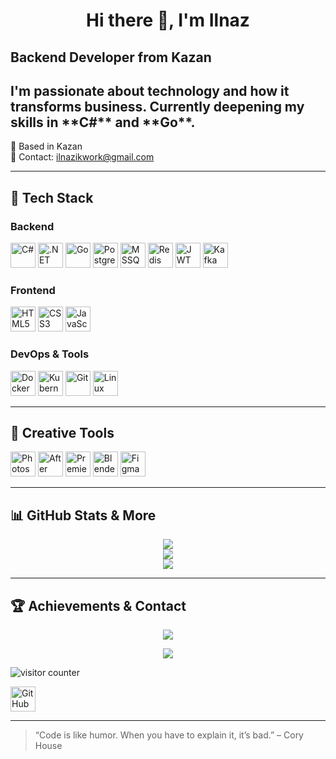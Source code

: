 <h1 align="center">Hi there 👋, I'm Ilnaz</h1>
<h2 align="left">Backend Developer from Kazan</h2>

<h2>I'm passionate about technology and how it transforms business.  
Currently deepening my skills in **C#** and **Go**.</h2>

📍 Based in Kazan  
📧 Contact: [ilnazikwork@gmail.com](mailto:ilnazikwork@gmail.com)  

---



## 🧠 Tech Stack

### Backend
<p align="left">
  <img src="https://cdn.jsdelivr.net/npm/simple-icons@v10/icons/csharp.svg" height="40" alt="C#"/>
  <img src="https://cdn.jsdelivr.net/npm/simple-icons@v10/icons/dotnet.svg" height="40" alt=".NET"/>
  <img src="https://cdn.jsdelivr.net/npm/simple-icons@v10/icons/go.svg" height="40" alt="Go"/>
  <img src="https://cdn.jsdelivr.net/npm/simple-icons@v10/icons/postgresql.svg" height="40" alt="PostgreSQL"/>
  <img src="https://cdn.jsdelivr.net/npm/simple-icons@v10/icons/microsoftsqlserver.svg" height="40" alt="MSSQL"/>
  <img src="https://cdn.jsdelivr.net/npm/simple-icons@v10/icons/redis.svg" height="40" alt="Redis"/>
  <img src="https://cdn.jsdelivr.net/npm/simple-icons@v10/icons/jsonwebtokens.svg" height="40" alt="JWT"/>
  <img src="https://cdn.jsdelivr.net/npm/simple-icons@v10/icons/apachekafka.svg" height="40" alt="Kafka"/>
</p>

### Frontend
<p align="left">
  <img src="https://cdn.jsdelivr.net/npm/simple-icons@v10/icons/html5.svg" height="40" alt="HTML5"/>
  <img src="https://cdn.jsdelivr.net/npm/simple-icons@v10/icons/css3.svg" height="40" alt="CSS3"/>
  <img src="https://cdn.jsdelivr.net/npm/simple-icons@v10/icons/javascript.svg" height="40" alt="JavaScript"/>
</p>

### DevOps & Tools
<p align="left">
  <img src="https://cdn.jsdelivr.net/npm/simple-icons@v10/icons/docker.svg" height="40" alt="Docker"/>
  <img src="https://cdn.jsdelivr.net/npm/simple-icons@v10/icons/kubernetes.svg" height="40" alt="Kubernetes"/>
  <img src="https://cdn.jsdelivr.net/npm/simple-icons@v10/icons/git.svg" height="40" alt="Git"/>
  <img src="https://cdn.jsdelivr.net/npm/simple-icons@v10/icons/linux.svg" height="40" alt="Linux"/>
</p>

---

## 🎨 Creative Tools
<p align="left">
  <img src="https://cdn.jsdelivr.net/npm/simple-icons@v10/icons/adobephotoshop.svg" height="40" alt="Photoshop"/>
  <img src="https://cdn.jsdelivr.net/npm/simple-icons@v10/icons/adobeaftereffects.svg" height="40" alt="After Effects"/>
  <img src="https://cdn.jsdelivr.net/npm/simple-icons@v10/icons/adobepremierepro.svg" height="40" alt="Premiere Pro"/>
  <img src="https://cdn.jsdelivr.net/npm/simple-icons@v10/icons/blender.svg" height="40" alt="Blender"/>
  <img src="https://cdn.jsdelivr.net/npm/simple-icons@v10/icons/figma.svg" height="40" alt="Figma"/>
</p>

---

## 📊 GitHub Stats & More

<p align="center">
  <img src="https://github-readme-stats.vercel.app/api?username=JustIlnaz&theme=default&show_icons=true&count_private=true&hide_border=true"/>
  <br/>
  <img src="https://github-readme-streak-stats.herokuapp.com/?user=JustIlnaz&theme=default&hide_border=true"/>
  <br/>
  <img src="https://github-readme-stats.vercel.app/api/top-langs/?username=JustIlnaz&theme=default&layout=compact&hide_border=true"/>
</p>

---

## 🏆 Achievements & Contact

<p align="center">
  <img src="https://github-profile-trophy.vercel.app/?username=JustIlnaz&theme=flat&no-frame=true&margin-w=10"/>
</p>

<p align="center">
  <img src="https://github-contributor-stats.vercel.app/api?username=JustIlnaz&limit=5&theme=default&combine_all_yearly_contributions=true"/>
</p>

<p align="left">
  <img src="https://visitcount.itsvg.in/api?id=JustIlnaz&icon=0&color=000000" alt="visitor counter"/>
</p>

<p align="left">
  <a href="https://github.com/JustIlnaz">
    <img src="https://cdn.jsdelivr.net/npm/simple-icons@v10/icons/github.svg" height="40" alt="GitHub"/>
  </a>
</p>

---

> “Code is like humor. When you have to explain it, it’s bad.” – Cory House

<!-- High-quality SVG icons for professional README -->


